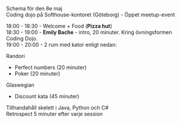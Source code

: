 Schema för den 8e maj<br>
Coding dojo på Softhouse-kontoret (Göteborg) - Öppet meetup-event<br>

18:00 - 18:30 - Welcome + Food (<b>Pizza hut</b>)<br>
18:30 - 19:00 - <b>Emily Bache</b> - intro, 20 minuter. Kring övningsformen Coding Dojo.<br>
19:00 - 20:00 - 2 rum med kator enligt nedan:<br>

Randori<br>

 - Perfect numbers (20 minuter)<br>
 - Poker (20 minuter)<br>

Glaswegian<br>
 - Discount kata (45 minuter)<br>

Tillhandahåll skelett i Java, Python och C#<br>
Retrospect 5 minuter efter varje session<br>